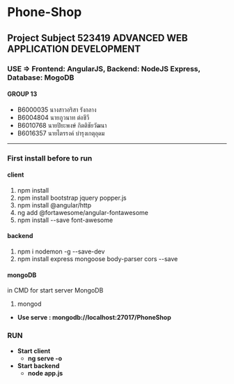 # Phone-Shop
##  Project Subject 523419	ADVANCED WEB APPLICATION DEVELOPMENT
### USE => Frontend: AngularJS, Backend: NodeJS Express, Database: MogoDB
#### GROUP 13
* B6000035	นางสาวอริสา รังกลาง
* B6004804	นายภูวนาท ต่อชีวี
* B6010768	นายปิยะพงษ์ กิตติชัยวัฒนา
* B6016357	นายไตรรงค์ บำรุงเกตุอุดม

****
### First install before to run
#### client
1. npm install
2. npm install bootstrap jquery popper.js
3. npm install @angular/http
4. ng add @fortawesome/angular-fontawesome
5. npm install --save font-awesome

#### backend
1. npm i nodemon -g --save-dev
2. npm install express mongoose body-parser cors --save

#### mongoDB
in CMD for start server MongoDB
1. mongod 
* **Use serve : mongodb://localhost:27017/PhoneShop** 

### RUN
* **Start client**
  * **ng serve -o**
* **Start backend**
  * **node app.js**
